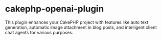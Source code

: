 # cakephp-openai-plugin
This plugin enhances your CakePHP project with features like auto text generation, automatic image attachment in blog posts, and intelligent client chat agents for various purposes.
